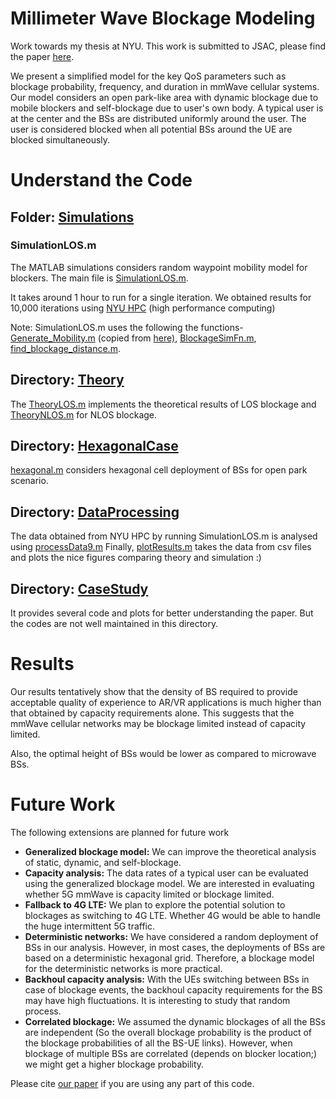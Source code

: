 # Millimeter Wave Blockage Modeling

Work towards my thesis at NYU. This work is submitted to JSAC, please find the paper [here](https://arxiv.org/pdf/1807.04388.pdf). 

We present a simplified model for the key QoS parameters such as blockage probability, frequency, and duration in mmWave cellular systems. Our model considers an open park-like area with dynamic blockage due to mobile blockers and self-blockage due to user's own body. A typical user is at the center and the BSs are distributed uniformly around the user. The user is considered blocked when all potential BSs around the UE are blocked simultaneously. 

# Understand the Code

## Folder: [Simulations](Simulations)
### SimulationLOS.m
The MATLAB simulations considers random waypoint mobility model for blockers. The main file is [SimulationLOS.m](Simulations/SimulationLOS.m).

It takes around 1 hour to run for a single iteration. We obtained results for 10,000 iterations using [NYU HPC](HPC_Matlab.md) (high performance computing)

Note: SimulationLOS.m uses the following the functions- [Generate_Mobility.m](Simulations/Generate_Mobility.m) (copied from [here)](https://www.mathworks.com/matlabcentral/fileexchange/30939-random-waypoint-mobility-model), [BlockageSimFn.m](Simulations/BlockageSimFn.m), [find_blockage_distance.m](Simulations/find_blockage_distance.m).



## Directory: [Theory](Theory)

The [TheoryLOS.m](Theory/TheoryLOS.m) implements the theoretical results of LOS blockage and [TheoryNLOS.m](Theory/TheoryNLOS.m) for NLOS blockage.

## Directory: [HexagonalCase](HexagonalCase)
[hexagonal.m](HexagonalCase/hexagonal.m) considers hexagonal cell deployment of BSs for open park scenario. 

## Directory: [DataProcessing](DataProcessing)
The data obtained from NYU HPC by running SimulationLOS.m is analysed using [processData9.m](DataProcessing/processData9.m) 
Finally, [plotResults.m](DataProcessing/plotResults.m) takes the data from csv files and plots the nice figures comparing theory and simulation :)

## Directory: [CaseStudy](CaseStudy)
It provides several code and plots for better understanding the paper. But the codes are not well maintained in this directory.

# Results
Our results tentatively show that the density of BS required to provide acceptable quality of experience to AR/VR applications is much higher than that obtained by capacity requirements alone. This suggests that the mmWave cellular networks may be blockage limited instead of capacity limited. 

Also, the optimal height of BSs would be lower as compared to microwave BSs. 

# Future Work

The following extensions are planned for future work

* **Generalized blockage model:** We can improve the theoretical analysis of static, dynamic, and self-blockage. 
* **Capacity analysis:** The data rates of a typical user can be evaluated using the generalized blockage model. We are interested in evaluating whether 5G mmWave is capacity limited or blockage limited.
* **Fallback to 4G LTE:** We plan to explore the potential solution to blockages as switching to 4G LTE. Whether 4G would be able to handle the huge intermittent 5G traffic.
* **Deterministic networks:** We have considered a random deployment of BSs in our analysis. However, in most cases, the deployments of BSs are based on a deterministic hexagonal grid. Therefore, a blockage model for the deterministic networks is more practical.
* **Backhoul capacity analysis:** With the UEs switching between BSs in case of blockage events, the backhoul capacity requirements for the BS may have high fluctuations. It is interesting to study that random process.
* **Correlated blockage:** We assumed the dynamic blockages of all the BSs are independent (So the overall blockage probability is the product of the blockage probabilities of all the BS-UE links). However, when blockage of multiple BSs are correlated (depends on blocker location;) we might get a higher blockage probability.

Please cite [our paper](https://arxiv.org/pdf/1807.04388.pdf) if you are using any part of this code.
